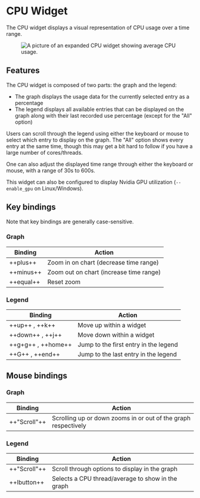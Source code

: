 # CPU Widget

The CPU widget displays a visual representation of CPU usage over a time range.

<figure>
    <img src="../../../assets/screenshots/cpu.webp" alt="A picture of an expanded CPU widget showing average CPU usage."/>
</figure>

## Features

The CPU widget is composed of two parts: the graph and the legend:

- The graph displays the usage data for the currently selected entry as a percentage
- The legend displays all available entries that can be displayed on the graph along with their last recorded use percentage (except for the "All" option)

Users can scroll through the legend using either the keyboard or mouse to select which entry to display on the graph. The "All" option shows every entry
at the same time, though this may get a bit hard to follow if you have a large number of cores/threads.

One can also adjust the displayed time range through either the keyboard or mouse, with a range of 30s to 600s.

This widget can also be configured to display Nvidia GPU utilization (`--enable_gpu` on Linux/Windows).

## Key bindings

Note that key bindings are generally case-sensitive.

### Graph

| Binding   | Action                                  |
| --------- | --------------------------------------- |
| ++plus++  | Zoom in on chart (decrease time range)  |
| ++minus++ | Zoom out on chart (increase time range) |
| ++equal++ | Reset zoom                              |

### Legend

| Binding            | Action                                |
| ------------------ | ------------------------------------- |
| ++up++ , ++k++     | Move up within a widget               |
| ++down++ , ++j++   | Move down within a widget             |
| ++g+g++ , ++home++ | Jump to the first entry in the legend |
| ++G++ , ++end++    | Jump to the last entry in the legend  |

## Mouse bindings

### Graph

| Binding      | Action                                                         |
| ------------ | -------------------------------------------------------------- |
| ++"Scroll"++ | Scrolling up or down zooms in or out of the graph respectively |

### Legend

| Binding      | Action                                            |
| ------------ | ------------------------------------------------- |
| ++"Scroll"++ | Scroll through options to display in the graph    |
| ++lbutton++  | Selects a CPU thread/average to show in the graph |
